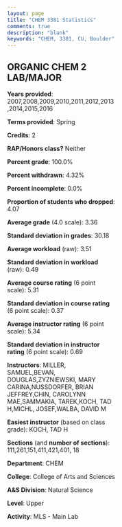 ```yaml
---
layout: page
title: "CHEM 3381 Statistics"
comments: true
description: "blank"
keywords: "CHEM, 3381, CU, Boulder"
--- 
```

<head>
<script src="https://ajax.googleapis.com/ajax/libs/jquery/2.1.3/jquery.min.js"></script>
<script src="https://dl.dropboxusercontent.com/s/pc42nxpaw1ea4o9/highcharts.js?dl=0"></script>
<!-- <script src="../assets/js/highcharts.js"></script> -->
<style type="text/css">@font-face {
	font-family: "Bebas Neue";
	src: url(https://www.filehosting.org/file/details/544349/BebasNeue%20Regular.otf) format("opentype");
	}
	h1.Bebas { 
		font-family: "Bebas Neue", Verdana, Tahoma;
	}
</style>
</head>
<body>
	<div id="container" style="float: right; width: 45%; height: 88%; margin-left: 2.5%; margin-right: 2.5%;"></div>
	<script language="JavaScript">
		$(document).ready(function() {
		var chart = {type: 'column'};
		var title = {text: 'Grade Distribution'};
		var xAxis = {categories: ['A','B','C','D','F'],crosshair: true};
		var yAxis = {min: 0,title: {text: 'Percentage'}};
		var tooltip = {headerFormat: '<center><b><span style="font-size:20px">{point.key}</span></b></center>',
		               pointFormat: '<td style="padding:0"><b>{point.y:.1f}%</b></td>',
		               footerFormat: '</table>',shared: true,useHTML: true};
		var plotOptions = {column: {pointPadding: 0.0,borderWidth: 0}};  
		var credits = {enabled: false};var series= [{name: 'Percent',data: [49.82,40.64,7.07,0.71,1.77,]}];
		var json = {};
		json.chart = chart;
		json.title = title;
		json.tooltip = tooltip;
		json.xAxis = xAxis;
		json.yAxis = yAxis;  
		json.series = series;
		json.plotOptions = plotOptions;  
		json.credits = credits;
		$('#container').highcharts(json);
	});
	</script>
</body>
			   
## ORGANIC CHEM 2 LAB/MAJOR

**Years provided**: 2007,2008,2009,2010,2011,2012,2013,2014,2015,2016

**Terms provided**: Spring

**Credits**: 2

**RAP/Honors class?** Neither

**Percent grade**: 100.0%

**Percent withdrawn**: 4.32%

**Percent incomplete**: 0.0%

**Proportion of students who dropped**: 4.07

**Average grade** (4.0 scale): 3.36

**Standard deviation in grades**: 30.18

**Average workload** (raw): 3.51

**Standard deviation in workload** (raw): 0.49

**Average course rating** (6 point scale): 5.31

**Standard deviation in course rating** (6 point scale): 0.37

**Average instructor rating** (6 point scale): 5.34

**Standard deviation in instructor rating** (6 point scale): 0.69

**Instructors**: MILLER, SAMUEL,BEVAN, DOUGLAS,ZYZNIEWSKI, MARY CARINA,NUSSDORFER, BRIAN JEFFREY,CHIN, CAROLYNN MAE,SAMMAKIA, TAREK,KOCH, TAD H,MICHL, JOSEF,WALBA, DAVID M

**Easiest instructor** (based on class grade): KOCH, TAD H

**Sections** (and **number of sections**): 111,261,151,411,421,401, 18

**Department**: CHEM

**College**: College of Arts and Sciences

**A&S Division**: Natural Science

**Level**: Upper

**Activity**: MLS - Main Lab